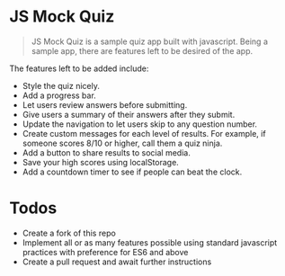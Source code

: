 # JS Mock Quiz
> JS Mock Quiz is a sample quiz app built with javascript. Being a sample app, there are features left to be desired of the app.

The features left to be added include:
 - Style the quiz nicely.
 - Add a progress bar.
 - Let users review answers before submitting.
 - Give users a summary of their answers after they submit.
 - Update the navigation to let users skip to any question number.
 - Create custom messages for each level of results. For example, if someone scores 8/10 or higher, call them a quiz ninja.
 - Add a button to share results to social media.
 - Save your high scores using localStorage.
 - Add a countdown timer to see if people can beat the clock.

# Todos
  - Create a fork of this repo
  - Implement all or as many features possible using standard javascript practices with preference for ES6 and above
  - Create a pull request and await further instructions

